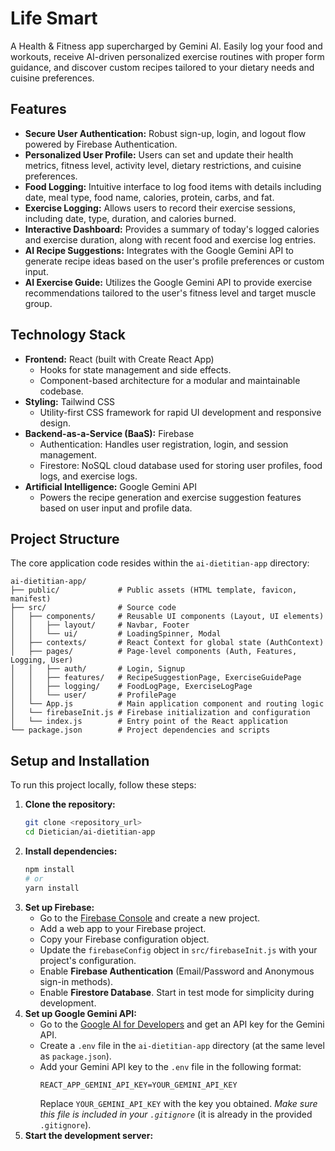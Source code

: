 # Life Smart

A Health & Fitness app supercharged by Gemini AI. Easily log your food and workouts, receive AI-driven personalized exercise routines with proper form guidance, and discover custom recipes tailored to your dietary needs and cuisine preferences.

## Features

*   **Secure User Authentication:** Robust sign-up, login, and logout flow powered by Firebase Authentication.
*   **Personalized User Profile:** Users can set and update their health metrics, fitness level, activity level, dietary restrictions, and cuisine preferences.
*   **Food Logging:** Intuitive interface to log food items with details including date, meal type, food name, calories, protein, carbs, and fat.
*   **Exercise Logging:** Allows users to record their exercise sessions, including date, type, duration, and calories burned.
*   **Interactive Dashboard:** Provides a summary of today's logged calories and exercise duration, along with recent food and exercise log entries.
*   **AI Recipe Suggestions:** Integrates with the Google Gemini API to generate recipe ideas based on the user's profile preferences or custom input.
*   **AI Exercise Guide:** Utilizes the Google Gemini API to provide exercise recommendations tailored to the user's fitness level and target muscle group.

## Technology Stack

*   **Frontend:** React (built with Create React App)
    *   Hooks for state management and side effects.
    *   Component-based architecture for a modular and maintainable codebase.
*   **Styling:** Tailwind CSS
    *   Utility-first CSS framework for rapid UI development and responsive design.
*   **Backend-as-a-Service (BaaS):** Firebase
    *   Authentication: Handles user registration, login, and session management.
    *   Firestore: NoSQL cloud database used for storing user profiles, food logs, and exercise logs.
*   **Artificial Intelligence:** Google Gemini API
    *   Powers the recipe generation and exercise suggestion features based on user input and profile data.

## Project Structure

The core application code resides within the `ai-dietitian-app` directory:

```
ai-dietitian-app/
├── public/             # Public assets (HTML template, favicon, manifest)
├── src/                # Source code
│   ├── components/     # Reusable UI components (Layout, UI elements)
│   │   ├── layout/     # Navbar, Footer
│   │   └── ui/         # LoadingSpinner, Modal
│   ├── contexts/       # React Context for global state (AuthContext)
│   ├── pages/          # Page-level components (Auth, Features, Logging, User)
│   │   ├── auth/       # Login, Signup
│   │   ├── features/   # RecipeSuggestionPage, ExerciseGuidePage
│   │   ├── logging/    # FoodLogPage, ExerciseLogPage
│   │   └── user/       # ProfilePage
│   └── App.js          # Main application component and routing logic
│   └── firebaseInit.js # Firebase initialization and configuration
│   └── index.js        # Entry point of the React application
└── package.json        # Project dependencies and scripts
```

## Setup and Installation

To run this project locally, follow these steps:

1.  **Clone the repository:**
    ```bash
    git clone <repository_url>
    cd Dietician/ai-dietitian-app
    ```
2.  **Install dependencies:**
    ```bash
    npm install
    # or
    yarn install
    ```
3.  **Set up Firebase:**
    *   Go to the [Firebase Console](https://console.firebase.google.com/) and create a new project.
    *   Add a web app to your Firebase project.
    *   Copy your Firebase configuration object.
    *   Update the `firebaseConfig` object in `src/firebaseInit.js` with your project's configuration.
    *   Enable **Firebase Authentication** (Email/Password and Anonymous sign-in methods).
    *   Enable **Firestore Database**. Start in test mode for simplicity during development.
4.  **Set up Google Gemini API:**
    *   Go to the [Google AI for Developers](https://ai.google.dev/) and get an API key for the Gemini API.
    *   Create a `.env` file in the `ai-dietitian-app` directory (at the same level as `package.json`).
    *   Add your Gemini API key to the `.env` file in the following format:
        ```env
        REACT_APP_GEMINI_API_KEY=YOUR_GEMINI_API_KEY
        ```
        Replace `YOUR_GEMINI_API_KEY` with the key you obtained. *Make sure this file is included in your `.gitignore`* (it is already in the provided `.gitignore`).
5.  **Start the development server:**
    ```